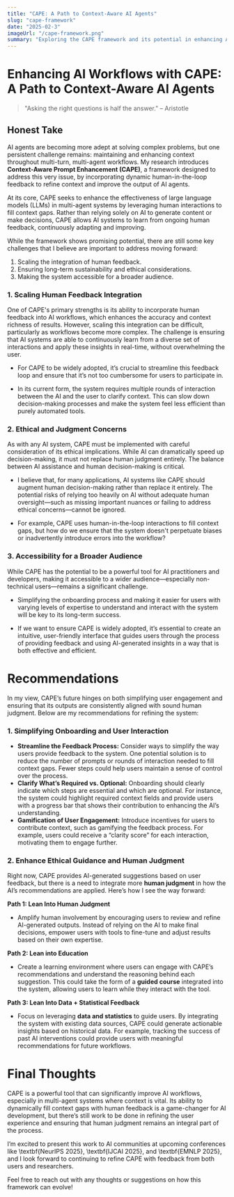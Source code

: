 ```yaml
---
title: "CAPE: A Path to Context-Aware AI Agents"
slug: "cape-framework"
date: "2025-02-3"
imageUrl: "/cape-framework.png"
summary: "Exploring the CAPE framework and its potential in enhancing AI agent performance."
---
```


# Enhancing AI Workflows with CAPE: A Path to Context-Aware AI Agents

> "Asking the right questions is half the answer." – Aristotle

## Honest Take

AI agents are becoming more adept at solving complex problems, but one persistent challenge remains: maintaining and enhancing context throughout multi-turn, multi-agent workflows. My research introduces **Context-Aware Prompt Enhancement (CAPE)**, a framework designed to address this very issue, by incorporating dynamic human-in-the-loop feedback to refine context and improve the output of AI agents. 

At its core, CAPE seeks to enhance the effectiveness of large language models (LLMs) in multi-agent systems by leveraging human interactions to fill context gaps. Rather than relying solely on AI to generate content or make decisions, CAPE allows AI systems to learn from ongoing human feedback, continuously adapting and improving. 

While the framework shows promising potential, there are still some key challenges that I believe are important to address moving forward:

1. Scaling the integration of human feedback.
2. Ensuring long-term sustainability and ethical considerations.
3. Making the system accessible for a broader audience.

### 1. Scaling Human Feedback Integration

One of CAPE's primary strengths is its ability to incorporate human feedback into AI workflows, which enhances the accuracy and context richness of results. However, scaling this integration can be difficult, particularly as workflows become more complex. The challenge is ensuring that AI systems are able to continuously learn from a diverse set of interactions and apply these insights in real-time, without overwhelming the user.

- For CAPE to be widely adopted, it’s crucial to streamline this feedback loop and ensure that it’s not too cumbersome for users to participate in.

* In its current form, the system requires multiple rounds of interaction between the AI and the user to clarify context. This can slow down decision-making processes and make the system feel less efficient than purely automated tools.

### 2. Ethical and Judgment Concerns

As with any AI system, CAPE must be implemented with careful consideration of its ethical implications. While AI can dramatically speed up decision-making, it must not replace human judgment entirely. The balance between AI assistance and human decision-making is critical.

- I believe that, for many applications, AI systems like CAPE should augment human decision-making rather than replace it entirely. The potential risks of relying too heavily on AI without adequate human oversight—such as missing important nuances or failing to address ethical concerns—cannot be ignored.

* For example, CAPE uses human-in-the-loop interactions to fill context gaps, but how do we ensure that the system doesn't perpetuate biases or inadvertently introduce errors into the workflow?

### 3. Accessibility for a Broader Audience

While CAPE has the potential to be a powerful tool for AI practitioners and developers, making it accessible to a wider audience—especially non-technical users—remains a significant challenge.

- Simplifying the onboarding process and making it easier for users with varying levels of expertise to understand and interact with the system will be key to its long-term success.

* If we want to ensure CAPE is widely adopted, it’s essential to create an intuitive, user-friendly interface that guides users through the process of providing feedback and using AI-generated insights in a way that is both effective and efficient.

# Recommendations

In my view, CAPE’s future hinges on both simplifying user engagement and ensuring that its outputs are consistently aligned with sound human judgment. Below are my recommendations for refining the system:

### 1. Simplifying Onboarding and User Interaction

- **Streamline the Feedback Process:** Consider ways to simplify the way users provide feedback to the system. One potential solution is to reduce the number of prompts or rounds of interaction needed to fill context gaps. Fewer steps could help users maintain a sense of control over the process.
- **Clarify What’s Required vs. Optional:** Onboarding should clearly indicate which steps are essential and which are optional. For instance, the system could highlight required context fields and provide users with a progress bar that shows their contribution to enhancing the AI’s understanding.
- **Gamification of User Engagement:** Introduce incentives for users to contribute context, such as gamifying the feedback process. For example, users could receive a “clarity score” for each interaction, motivating them to engage further.

### 2. Enhance Ethical Guidance and Human Judgment

Right now, CAPE provides AI-generated suggestions based on user feedback, but there is a need to integrate more **human judgment** in how the AI’s recommendations are applied. Here’s how I see the way forward:

**Path 1: Lean Into Human Judgment**
- Amplify human involvement by encouraging users to review and refine AI-generated outputs. Instead of relying on the AI to make final decisions, empower users with tools to fine-tune and adjust results based on their own expertise.

**Path 2: Lean into Education**
- Create a learning environment where users can engage with CAPE’s recommendations and understand the reasoning behind each suggestion. This could take the form of a **guided course** integrated into the system, allowing users to learn while they interact with the tool.

**Path 3: Lean Into Data + Statistical Feedback**
- Focus on leveraging **data and statistics** to guide users. By integrating the system with existing data sources, CAPE could generate actionable insights based on historical data. For example, tracking the success of past AI interventions could provide users with meaningful recommendations for future workflows.

# Final Thoughts

CAPE is a powerful tool that can significantly improve AI workflows, especially in multi-agent systems where context is vital. Its ability to dynamically fill context gaps with human feedback is a game-changer for AI development, but there’s still work to be done in refining the user experience and ensuring that human judgment remains an integral part of the process.

I’m excited to present this work to AI communities at upcoming conferences like \textbf{NeurIPS 2025}, \textbf{IJCAI 2025}, and \textbf{EMNLP 2025}, and I look forward to continuing to refine CAPE with feedback from both users and researchers.

Feel free to reach out with any thoughts or suggestions on how this framework can evolve!

